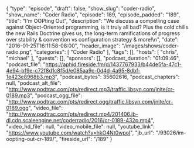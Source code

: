 {
  "type": "episode",
  "draft": false,
  "show_slug": "coder-radio",
  "show_name": "Coder Radio",
  "episode": 189,
  "episode_padded": "189",
  "title": "I'm OOPting Out",
  "description": "We discuss a compelling case against Object-Oriented programming, is it truly all bad? Plus the cold chills the new Rails Doctrine gives us, the long-term ramifications of progress over stability & convention vs configuration strategy & more!\n",
  "date": "2016-01-25T16:11:58-08:00",
  "header_image": "/images/shows/coder-radio.png",
  "categories": [
    "Coder Radio"
  ],
  "tags": [],
  "hosts": [
    "chris",
    "michael"
  ],
  "guests": [],
  "sponsors": [],
  "podcast_duration": "01:09:46",
  "podcast_file": "https://aphid.fireside.fm/d/1437767933/b44de5fa-47c1-4e94-bf9e-c72f8d1c8f5d/e085aa9c-0d4d-4a95-8dbf-1e423e8968b3.mp3",
  "podcast_bytes": 35602616,
  "podcast_chapters": null,
  "podcast_alt_file": "http://www.podtrac.com/pts/redirect.mp3/traffic.libsyn.com/jnite/cr-0189.mp3",
  "podcast_ogg_file": "http://www.podtrac.com/pts/redirect.ogg/traffic.libsyn.com/jnite/cr-0189.ogg",
  "video_file": "http://www.podtrac.com/pts/redirect.mp4/201406.jb-dl.cdn.scaleengine.net/coderradio/2016/cr-0189-432p.mp4",
  "video_hd_file": null,
  "video_mobile_file": null,
  "youtube_link": "https://www.youtube.com/watch?v=hkO4Nt0wpoI",
  "jb_url": "/93026/im-oopting-out-cr-189/",
  "fireside_url": "/189"
}

